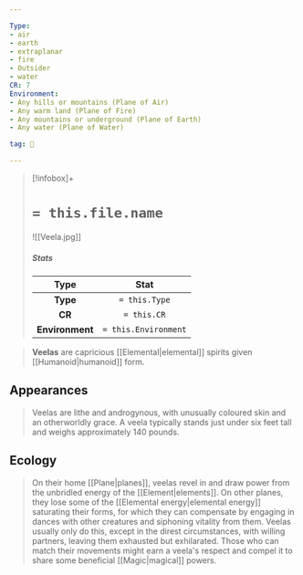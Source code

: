 ```yaml
---

Type:
- air
- earth
- extraplanar
- fire
- Outsider
- water
CR: 7
Environment:
- Any hills or mountains (Plane of Air)
- Any warm land (Plane of Fire)
- Any mountains or underground (Plane of Earth)
- Any water (Plane of Water)

tag: 👹

---
```


> [!infobox]+
> #  `= this.file.name`
> ![[Veela.jpg]]
> ##### Stats
> Type | Stat |
> :---:|:---:|
> **Type** | `= this.Type` |
> **CR** | `= this.CR` |
> **Environment** | `= this.Environment` |



> **Veelas** are capricious [[Elemental|elemental]] spirits given [[Humanoid|humanoid]] form.


## Appearances

> Veelas are lithe and androgynous, with unusually coloured skin and an otherworldly grace. A veela typically stands just under six feet tall and weighs approximately 140 pounds.


## Ecology

> On their home [[Plane|planes]], veelas revel in and draw power from the unbridled energy of the [[Element|elements]]. On other planes, they lose some of the [[Elemental energy|elemental energy]] saturating their forms, for which they can compensate by engaging in dances with other creatures and siphoning vitality from them. Veelas usually only do this, except in the direst circumstances, with willing partners, leaving them exhausted but exhilarated. Those who can match their movements might earn a veela's respect and compel it to share some beneficial [[Magic|magical]] powers.







